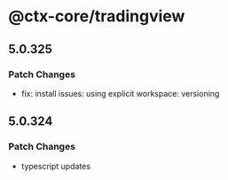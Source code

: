 # @ctx-core/tradingview

## 5.0.325

### Patch Changes

- fix: install issues: using explicit workspace: versioning

## 5.0.324

### Patch Changes

- typescript updates
